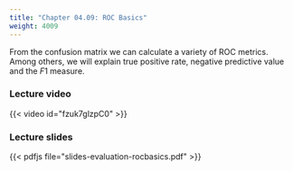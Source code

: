 ```yaml
---
title: "Chapter 04.09: ROC Basics"
weight: 4009
---
```

From the confusion matrix we can calculate a variety of ROC metrics. Among others, we will explain true positive rate, negative predictive value and the $F1$ measure.

<!--more-->

### Lecture video

{{< video id="fzuk7glzpC0" >}}

### Lecture slides

{{< pdfjs file="slides-evaluation-rocbasics.pdf" >}}
